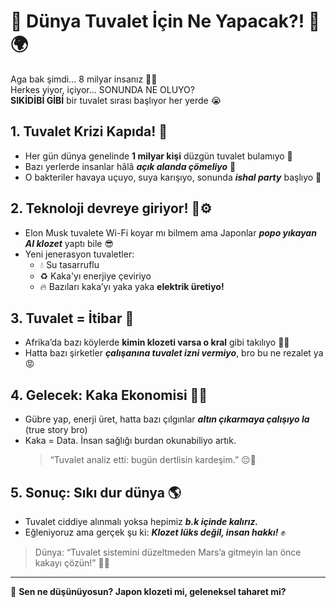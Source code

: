 # 🚽 Dünya Tuvalet İçin Ne Yapacak?! 💩🌍

Aga bak şimdi... 8 milyar insanız 😵‍💫  
Herkes yiyor, içiyor... SONUNDA NE OLUYO?  
**SIKİDİBİ GİBİ** bir tuvalet sırası başlıyor her yerde 😭

## 1. Tuvalet Krizi Kapıda! 🚨
- Her gün dünya genelinde **1 milyar kişi** düzgün tuvalet bulamıyo 😤  
- Bazı yerlerde insanlar hâlâ ***açık alanda çömeliyo*** 😬
- O bakteriler havaya uçuyo, suya karışıyo, sonunda ***ishal party*** başlıyo 🦠

## 2. Teknoloji devreye giriyor! 🧠⚙️
- Elon Musk tuvalete Wi-Fi koyar mı bilmem ama Japonlar ***popo yıkayan AI klozet*** yaptı bile 😎  
- Yeni jenerasyon tuvaletler:
  - 💧 Su tasarruflu
  - ♻️ Kaka'yı enerjiye çeviriyo
  - 🔥 Bazıları kaka’yı yaka yaka **elektrik üretiyo!**

## 3. Tuvalet = İtibar 😤
- Afrika’da bazı köylerde **kimin klozeti varsa o kral** gibi takılıyo 😮‍💨  
- Hatta bazı şirketler ***çalışanına tuvalet izni vermiyo***, bro bu ne rezalet ya 😡

## 4. Gelecek: Kaka Ekonomisi 💸💩
- Gübre yap, enerji üret, hatta bazı çılgınlar ***altın çıkarmaya çalışıyo la*** (true story bro)  
- Kaka = Data. İnsan sağlığı burdan okunabiliyo artık.  
  > “Tuvalet analiz etti: bugün dertlisin kardeşim.” 😔🚽

## 5. Sonuç: Sıkı dur dünya 🌎  
- Tuvalet ciddiye alınmalı yoksa hepimiz ***b.k içinde kalırız.***  
- Eğleniyoruz ama gerçek şu ki: ***Klozet lüks değil, insan hakkı!*** ✊

> Dünya: “Tuvalet sistemini düzeltmeden Mars’a gitmeyin lan önce kakayı çözün!” 🚀🚽

---

💬 **Sen ne düşünüyosun? Japon klozeti mi, geleneksel taharet mi?**

